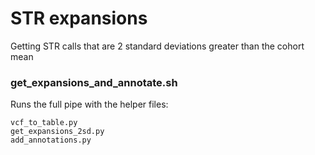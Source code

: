 # STR expansions

Getting STR calls that are 2 standard deviations greater than the cohort mean

### get_expansions_and_annotate.sh

Runs the full pipe with the helper files:

```
vcf_to_table.py
get_expansions_2sd.py
add_annotations.py
```

